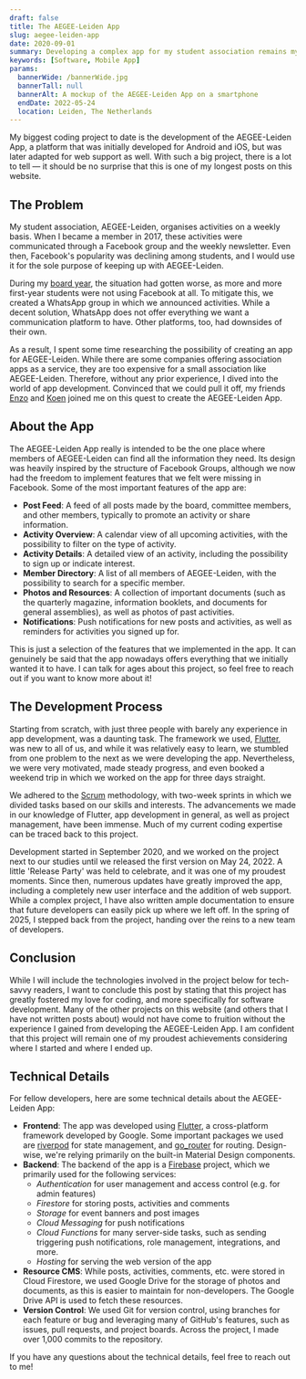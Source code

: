 ```yaml
---
draft: false
title: The AEGEE-Leiden App
slug: aegee-leiden-app
date: 2020-09-01
summary: Developing a complex app for my student association remains my biggest coding project to date.
keywords: [Software, Mobile App]
params:
  bannerWide: /bannerWide.jpg
  bannerTall: null
  bannerAlt: A mockup of the AEGEE-Leiden App on a smartphone
  endDate: 2022-05-24
  location: Leiden, The Netherlands
---
```


My biggest coding project to date is the development of the AEGEE-Leiden App, a platform that was initially developed for Android and iOS, but was later adapted for web support as well. With such a big project, there is a lot to tell &mdash; it should be no surprise that this is one of my longest posts on this website.

## The Problem
My student association, AEGEE-Leiden, organises activities on a weekly basis. When I became a member in 2017, these activities were communicated through a Facebook group and the weekly newsletter. Even then, Facebook's popularity was declining among students, and I would use it for the sole purpose of keeping up with AEGEE-Leiden. 

During my [board year](/career/board-year-at-aegee), the situation had gotten worse, as more and more first-year students were not using Facebook at all. To mitigate this, we created a WhatsApp group in which we announced activities. While a decent solution, WhatsApp does not offer everything we want a communication platform to have. Other platforms, too, had downsides of their own.

As a result, I spent some time researching the possibility of creating an app for AEGEE-Leiden. While there are some companies offering association apps as a service, they are too expensive for a small association like AEGEE-Leiden. Therefore, without any prior experience, I dived into the world of app development. Convinced that we could pull it off, my friends [Enzo](https://www.linkedin.com/in/enzo-sastrokarijo-35848929b/) and [Koen](https://www.linkedin.com/in/koen-hagen-a8224a149/) joined me on this quest to create the AEGEE-Leiden App.

## About the App
The AEGEE-Leiden App really is intended to be the one place where members of AEGEE-Leiden can find all the information they need. Its design was heavily inspired by the structure of Facebook Groups, although we now had the freedom to implement features that we felt were missing in Facebook. Some of the most important features of the app are:

- **Post Feed**: A feed of all posts made by the board, committee members, and other members, typically to promote an activity or share information.
- **Activity Overview**: A calendar view of all upcoming activities, with the possibility to filter on the type of activity.
- **Activity Details**: A detailed view of an activity, including the possibility to sign up or indicate interest.
- **Member Directory**: A list of all members of AEGEE-Leiden, with the possibility to search for a specific member.
- **Photos and Resources**: A collection of important documents (such as the quarterly magazine, information booklets, and documents for general assemblies), as well as photos of past activities.
- **Notifications**: Push notifications for new posts and activities, as well as reminders for activities you signed up for.

This is just a selection of the features that we implemented in the app. It can genuinely be said that the app nowadays offers everything that we initially wanted it to have. I can talk for ages about this project, so feel free to reach out if you want to know more about it!

## The Development Process
Starting from scratch, with just three people with barely any experience in app development, was a daunting task. The framework we used, [Flutter](https://www.flutter.dev/), was new to all of us, and while it was relatively easy to learn, we stumbled from one problem to the next as we were developing the app. Nevertheless, we were very motivated, made steady progress, and even booked a weekend trip in which we worked on the app for three days straight.

We adhered to the [Scrum](https://en.wikipedia.org/wiki/Scrum_(software_development)) methodology, with two-week sprints in which we divided tasks based on our skills and interests. The advancements we made in our knowledge of Flutter, app development in general, as well as project management, have been immense. Much of my current coding expertise can be traced back to this project.

Development started in September 2020, and we worked on the project next to our studies until we released the first version on May 24, 2022. A little 'Release Party' was held to celebrate, and it was one of my proudest moments. Since then, numerous updates have greatly improved the app, including a completely new user interface and the addition of web support. While a complex project, I have also written ample documentation to ensure that future developers can easily pick up where we left off. In the spring of 2025, I stepped back from the project, handing over the reins to a new team of developers.

## Conclusion
While I will include the technologies involved in the project below for tech-savvy readers, I want to conclude this post by stating that this project has greatly fostered my love for coding, and more specifically for software development. Many of the other projects on this website (and others that I have not written posts about) would not have come to fruition without the experience I gained from developing the AEGEE-Leiden App. I am confident that this project will remain one of my proudest achievements considering where I started and where I ended up.  

## Technical Details
For fellow developers, here are some technical details about the AEGEE-Leiden App:

- **Frontend**: The app was developed using [Flutter](https://www.flutter.dev/), a cross-platform framework developed by Google. Some important packages we used are [riverpod](https://pub.dev/packages/riverpod) for state management, and [go_router](https://pub.dev/packages/go_router) for routing. Design-wise, we're relying primarily on the built-in Material Design components.
- **Backend**: The backend of the app is a [Firebase](https://firebase.google.com/) project, which we primarily used for the following services:
  - _Authentication_ for user management and access control (e.g. for admin features)
  - _Firestore_ for storing posts, activities and comments
  - _Storage_ for event banners and post images
  - _Cloud Messaging_ for push notifications
  - _Cloud Functions_ for many server-side tasks, such as sending triggering push notifications, role management, integrations, and more.
  - _Hosting_ for serving the web version of the app
- **Resource CMS**: While posts, activities, comments, etc. were stored in Cloud Firestore, we used Google Drive for the storage of photos and documents, as this is easier to maintain for non-developers. The Google Drive API is used to fetch these resources.
- **Version Control**: We used Git for version control, using branches for each feature or bug and leveraging many of GitHub's features, such as issues, pull requests, and project boards. Across the project, I made over 1,000 commits to the repository.

If you have any questions about the technical details, feel free to reach out to me!



